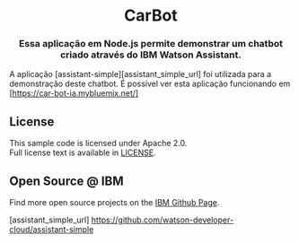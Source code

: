 <h1 align="center" style="border-bottom: none;">CarBot</h1>
<h3 align="center">Essa aplicação em Node.js permite demonstrar um chatbot criado através do IBM Watson Assistant.</h3>

A aplicação [assistant-simple][assistant_simple_url] foi utilizada para a demonstração deste chatbot.
É possível ver esta aplicação funcionando em [https://car-bot-ia.mybluemix.net/]

## License

This sample code is licensed under Apache 2.0.  
Full license text is available in [LICENSE](LICENSE).

## Open Source @ IBM

Find more open source projects on the
[IBM Github Page](http://ibm.github.io/).

[assistant_simple_url] https://github.com/watson-developer-cloud/assistant-simple 
